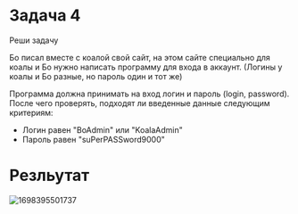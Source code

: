 # Задача 4

Реши задачу

Бо писал вместе с коалой свой сайт, на этом сайте специально для коалы и Бо нужно написать программу для входа в аккаунт. (Логины у коалы и Бо разные, но пароль один и тот же)

Программа должна принимать на вход логин и пароль (login, password). После чего проверять, подходят ли введенные данные следующим критериям:

- Логин равен "BoAdmin" или "KoalaAdmin"
- Пароль равен "suPerPASSword9000"

# Резльутат

![1698395501737](image/task/1698395501737.png)
